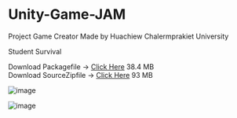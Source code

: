 # Unity-Game-JAM
Project Game Creator Made by Huachiew Chalermprakiet University

Student Survival

Download Packagefile -> <a href="https://drive.google.com/file/d/1o3Zb60rGiHvTsuPQ4hiDn5osR-RVppiN/view?usp=sharing" target="_blank">Click Here</a> 38.4 MB <br>
Download SourceZipfile -> <a href="https://drive.google.com/file/d/11HhUnerFeE2NBIbifu4fHrfoBMQJpWOM/view?usp=sharing" target="_blank">Click Here</a> 93 MB

![image](https://user-images.githubusercontent.com/70258636/160760623-2c7f5842-61d7-4664-abb9-3d8fffbea961.png)


![image](https://user-images.githubusercontent.com/70258636/160760673-f2befbd0-d4de-42ab-8c8e-71fd745664fa.png)
